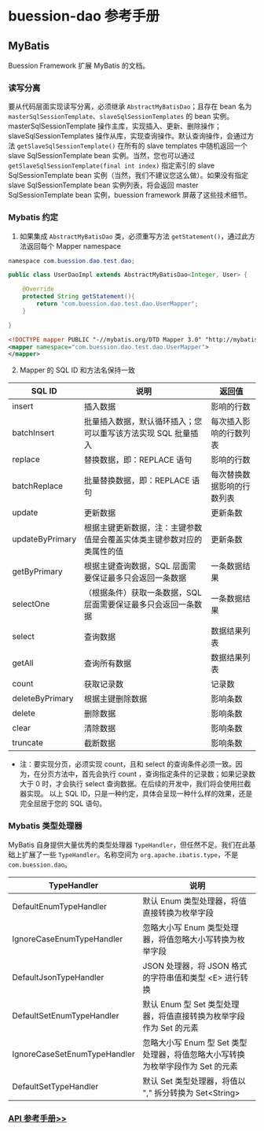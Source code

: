 # buession-dao 参考手册


## MyBatis

Buession Framework 扩展 MyBatis 的文档。


### 读写分离

要从代码层面实现读写分离，必须继承 `AbstractMyBatisDao`；且存在 bean 名为 `masterSqlSessionTemplate`、`slaveSqlSessionTemplates` 的 bean 实例。masterSqlSessionTemplate 操作主库，实现插入、更新、删除操作；slaveSqlSessionTemplates 操作从库，实现查询操作。默认查询操作，会通过方法 `getSlaveSqlSessionTemplate()` 在所有的 slave templates 中随机返回一个 slave SqlSessionTemplate bean 实例。当然，您也可以通过 `getSlaveSqlSessionTemplate(final int index)` 指定索引的 slave SqlSessionTemplate bean 实例（当然，我们不建议您这么做）。如果没有指定 slave SqlSessionTemplate bean 实例列表，将会返回 master SqlSessionTemplate bean 实例，buession framework 屏蔽了这些技术细节。


### Mybatis 约定

1. 如果集成 `AbstractMyBatisDao` 类，必须重写方法 `getStatement()`，通过此方法返回每个 Mapper namespace


```java
namespace com.buession.dao.test.dao;

public class UserDaoImpl extends AbstractMyBatisDao<Integer, User> {

	@Override
	protected String getStatement(){
		return "com.buession.dao.test.dao.UserMapper";
	}

}
```

```xml
<!DOCTYPE mapper PUBLIC "-//mybatis.org/DTD Mapper 3.0" "http://mybatis.org/dtd/mybatis-3-mapper.dtd">
<mapper namespace="com.buession.dao.test.dao.UserMapper">
</mapper>
```

2. Mapper 的 SQL ID 和方法名保持一致


|  SQL ID            | 说明                                                             | 返回值                   |
|  ----              | ----                                                            | ----                    |
| insert             | 插入数据                                                          | 影响的行数               |
| batchInsert        | 批量插入数据，默认循环插入；您可以重写该方法实现 SQL 批量插入            | 每次插入影响的行数列表    |
| replace            | 替换数据，即：REPLACE 语句                                         | 影响的行数               |
| batchReplace       | 批量替换数据，即：REPLACE 语句                                      | 每次替换数据影响的行数列表 |
| update             | 更新数据                                                          | 更新条数                 |
| updateByPrimary    | 根据主键更新数据，注：主键参数值是会覆盖实体类主键参数对应的类属性的值     | 更新条数                 |
| getByPrimary       | 根据主键查询数据，SQL 层面需要保证最多只会返回一条数据                  | 一条数据结果              |
| selectOne          | （根据条件）获取一条数据，SQL 层面需要保证最多只会返回一条数据           | 一条数据结果              |
| select             | 查询数据                                                          | 数据结果列表              |
| getAll             | 查询所有数据                                                       | 数据结果列表              |
| count              | 获取记录数                                                        | 记录数                    |
| deleteByPrimary    | 根据主键删除数据                                                   | 影响条数                  |
| delete             | 删除数据                                                          | 影响条数                  |
| clear              | 清除数据                                                          | 影响条数                  |
| truncate           | 截断数据                                                          | 影响条数                  |

* 注：要实现分页，必须实现 count，且和 select 的查询条件必须一致。因为，在分页方法中，首先会执行 count ，查询指定条件的记录数；如果记录数大于 0 时，才会执行 select 查询数据。在后续的开发中，我们将会使用拦截器实现。
  以上 SQL ID，只是一种约定，具体会呈现一种什么样的效果，还是完全屈居于您的 SQL 语句。


### Mybatis 类型处理器

MyBatis 自身提供大量优秀的类型处理器 `TypeHandler`，但任然不足。我们在此基础上扩展了一些 `TypeHandler`。名称空间为 `org.apache.ibatis.type`，不是 `com.buession.dao`。


|  TypeHandler   | 说明  |
|  ----  | ----  |
| DefaultEnumTypeHandler  | 默认 Enum 类型处理器，将值直接转换为枚举字段 |
| IgnoreCaseEnumTypeHandler  | 忽略大小写 Enum 类型处理器，将值忽略大小写转换为枚举字段 |
| DefaultJsonTypeHandler  | JSON 处理器，将 JSON 格式的字符串值和类型 &lt;E&gt; 进行转换 |
| DefaultSetEnumTypeHandler  | 默认 Enum 型 Set 类型处理器，将值直接转换为枚举字段作为 Set 的元素 |
| IgnoreCaseSetEnumTypeHandler  | 忽略大小写 Enum 型 Set 类型处理器，将值忽略大小写转换为枚举字段作为 Set 的元素 |
| DefaultSetTypeHandler  | 默认 Set 类型处理器，将值以 "," 拆分转换为 Set&lt;String&gt; |


### [API 参考手册>>](https://javadoc.io/static/com.buession/buession-dao/2.0.2/com/buession/dao/AbstractMyBatisDao.html)